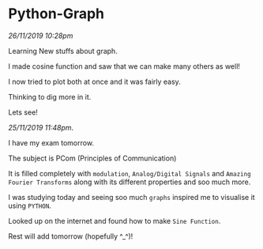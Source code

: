 # Python-Graph

_26/11/2019 10:28pm_

Learning New stuffs about graph.

I made cosine function and saw that we can make many others as well!

I now tried to plot both at once and it was fairly easy.

Thinking to dig more in it.

Lets see!


_25/11/2019 11:48pm_.

I have my exam tomorrow.

The subject is PCom (Principles of Communication)

It is filled completely with `modulation`, `Analog/Digital Signals` and `Amazing Fourier Transforms` along with its different properties and soo much more.

I was studying today and seeing soo much `graphs` inspired me to visualise it using `PYTHON`.

Looked up on the internet and found how to make `Sine Function`.

Rest will add tomorrow (hopefully ^_^)!
